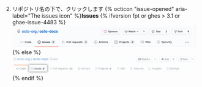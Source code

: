 2. リポジトリ名の下で、クリックします
{% octicon "issue-opened" aria-label="The issues icon" %}**Issues**
   {% ifversion fpt or ghes > 3.1 or ghae-issue-4483 %}
   ![Issueタブ](/assets/images/help/repository/repo-tabs-issues.png){% else %}
![Issues tab](/assets/images/enterprise/3.1/help/repository/repo-tabs-issues.png){% endif %}
